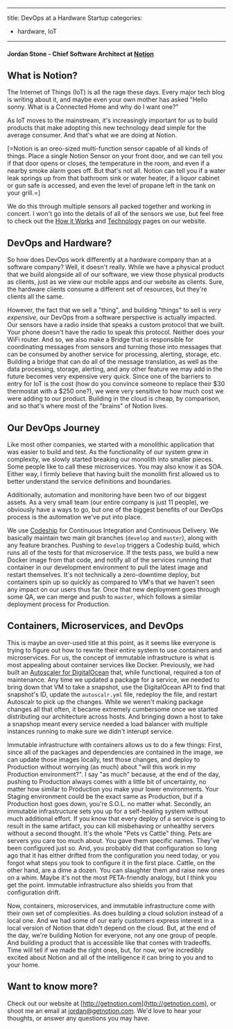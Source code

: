 
---
title: DevOps at a Hardware Startup
categories:
  - hardware, IoT
---
#### Jordan Stone - Chief Software Architect at [Notion](http://getnotion.com)

## What is Notion?
The Internet of Things (IoT) is all the rage these days. Every major tech blog is writing about it, and maybe even your own mother has asked "Hello sonny. What is a Connected Home and why do I want one?"

As IoT moves to the mainstream, it's increasingly important for us to build products that make adopting this new technology dead simple for the average consumer. And that's what we are doing at Notion.

[=Notion is an oreo-sized multi-function sensor capable of all kinds of things. Place a single Notion Sensor on your front door, and we can tell you if that door opens or closes, the temperature in the room, and even if a nearby smoke alarm goes off. But that's not all. Notion can tell you if a water leak springs up from that bathroom sink or water heater, if a liquor cabinet or gun safe is accessed, and even the level of propane left in the tank on your grill.=]

We do this through multiple sensors all packed together and working in concert. I won't go into the details of all of the sensors we use, but feel free to check out the [How it Works](http://getnotion.com/how-it-works) and [Technology](http://getnotion.com/technology) pages on our website.

## DevOps and Hardware?
So how does DevOps work differently at a hardware company than at a software company? Well, it doesn't really. While we have a physical product that we build alongside all of our software, we view those physical products as clients, just as we view our mobile apps and our website as clients. Sure, the hardware clients consume a different set of resources, but they're clients all the same.

However, the fact that we sell a "thing", and building "things" to sell is *very expensive*, our DevOps from a software perspective is actually impacted. Our sensors have a radio inside that speaks a custom protocol that we built. Your phone doesn't have the radio to speak this protocol. Neither does your WiFi router. And so, we also make a Bridge that is responsible for coordinating messages from sensors and turning those into messages that can be consumed by another service for processing, alerting, storage, etc. Building a bridge that can do all of the message translation, as well as the data processing, storage, alerting, and any other feature we may add in the future becomes very expensive very quick. Since one of the barriers to entry for IoT is the cost (how do you convince someone to replace their $30 thermostat with a $250 one?), we were very sensitive to how much cost we were adding to our product. Building in the cloud is cheap, by comparison, and so that's where most of the "brains" of Notion lives.

## Our DevOps Journey
Like most other companies, we started with a monolithic application that was easier to build and test. As the functionality of our system grew in complexity, we slowly started breaking our monolith into smaller pieces. Some people like to call these microservices. You may also know it as SOA. Either way, I firmly believe that having built the monolith first allowed us to better understand the service definitions and boundaries.

Additionally, automation and monitoring have been two of our biggest assets. As a very small team (our entire company is just 11 people), we obviously have a ways to go, but one of the biggest benefits of our DevOps process is the automation we've put into place.

We use [Codeship](https://codeship.com) for Continuous Integration and Continuous Delivery. We basically maintain two main git branches (`develop` and `master`), along with any feature branches. Pushing to `develop` triggers a Codeship build, which runs all of the tests for that microservice. If the tests pass, we build a new Docker image from that code, and notify all of the services running that container in our development environment to pull the latest image and restart themselves. It's not technically a zero-downtime deploy, but containers spin up so quickly as compared to VM's that we haven't seen any impact on our users thus far. Once that new deployment goes through some QA, we can merge and push to `master`, which follows a similar deployment process for Production.

## Containers, Microservices, and DevOps
This is maybe an over-used title at this point, as it seems like everyone is trying to figure out how to rewrite their entire system to use containers and microservices. For us, the concept of immutable infrastructure is what is most appealing about container services like Docker. Previously, we had built an [Autoscaler for DigitalOcean](https://github.com/looplabsinc/autoscalr) that, while functional, required a ton of maintenance. Any time we updated a package for a service, we needed to bring down that VM to take a snapshot, use the DigitalOcean API to find that snapshot's ID, update the `autoscalr.yml` file, redeploy the file, and restart Autoscalr to pick up the changes. While we weren't making package changes all that often, it became extremely cumbersome once we started distributing our architecture across hosts. And bringing down a host to take a snapshop meant every service needed a load balancer with multiple instances running to make sure we didn't interupt service.

Immutable infrastructure with containers allows us to do a few things: First, since all of the packages and dependencies are contained in the image, we can update those images locally, test those changes, and deploy to Production without worrying (as much) about "will this work in my Production environment?". I say "as much" because, at the end of the day, pushing to Production always comes with a little bit of uncertainty, no matter how similar to Production you make your lower environments. Your Staging environment could be the exact same as Production, but if a Production host goes down, you're S.O.L. no matter what. Secondly, an immutable infrastructure sets you up for a self-healing system without much additional effort. If you know that every deploy of a service is going to result in the same artifact, you can kill misbehaving or unhealthy servers without a second thought. It's the whole "Pets vs Cattle" thing. Pets are servers you care too much about. You gave them specific names. They've been configured just so. And, you probably did that configuration so long ago that it has either drifted from the configuration you need today, or you forgot what steps you took to configure it in the first place. Cattle, on the other hand, are a dime a dozen. You can slaughter them and raise new ones on a whim. Maybe it's not the most PETA-friendly analogy, but I think you get the point. Immutable infrastructure also shields you from that configuration drift.

Now, containers, microservices, and immutable infrastructure come with their own set of complexities. As does building a cloud solution instead of a local one. And we had some of our early customers express interest in a local version of Notion that didn't depend on the cloud. But, at the end of the day, we're building Notion for everyone, not any one group of people. And building a product that is accessible like that comes with tradeoffs. Time will tell if we made the right ones, but, for now, we're incredibly excited about Notion and all of the intelligence it can bring to you and to your home.

## Want to know more?
Check out our website at [http://getnotion.com](http://getnotion.com), or shoot me an email at [jordan@getnotion.com](jordan@getnotion.com). We'd love to hear your thoughts, or answer any questions you may have.
